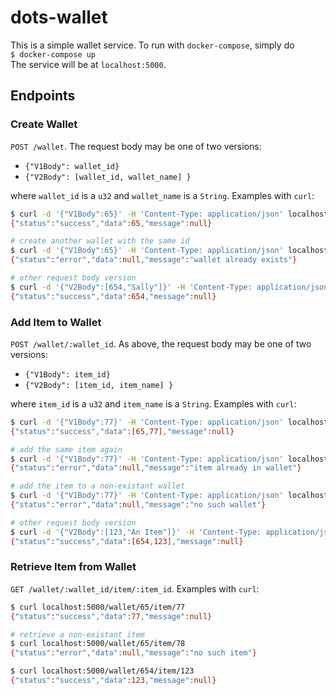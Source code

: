 # dots-wallet

This is a simple wallet service. To run with `docker-compose`, simply do  
`$ docker-compose up`  
The service will be at `localhost:5000`.

## Endpoints
### Create Wallet
`POST /wallet`. The request body may be one of two versions: 
* `{"V1Body": wallet_id}`
* `{"V2Body": [wallet_id, wallet_name] }`  

where `wallet_id` is a `u32` and `wallet_name` is a `String`. Examples with `curl`:  
```bash
$ curl -d '{"V1Body":65}' -H 'Content-Type: application/json' localhost:5000/wallet
{"status":"success","data":65,"message":null}

# create another wallet with the same id
$ curl -d '{"V1Body":65}' -H 'Content-Type: application/json' localhost:5000/wallet
{"status":"error","data":null,"message":"wallet already exists"}

# other request body version
$ curl -d '{"V2Body":[654,"Sally"]}' -H 'Content-Type: application/json' localhost:5000/wallet
{"status":"success","data":654,"message":null}
```
### Add Item to Wallet
`POST /wallet/:wallet_id`. As above, the request body may be one of two versions:
* `{"V1Body": item_id}`
* `{"V2Body": [item_id, item_name] }`

where `item_id` is a `u32` and `item_name` is a `String`. Examples with `curl`:
```bash
$ curl -d '{"V1Body":77}' -H 'Content-Type: application/json' localhost:5000/wallet/65
{"status":"success","data":[65,77],"message":null}

# add the same item again
$ curl -d '{"V1Body":77}' -H 'Content-Type: application/json' localhost:5000/wallet/65  
{"status":"error","data":null,"message":"item already in wallet"}

# add the item to a non-existant wallet
$ curl -d '{"V1Body":77}' -H 'Content-Type: application/json' localhost:5000/wallet/64
{"status":"error","data":null,"message":"no such wallet"}

# other request body version
$ curl -d '{"V2Body":[123,"An Item"]}' -H 'Content-Type: application/json' localhost:5000/wallet/654
{"status":"success","data":[654,123],"message":null}
```
### Retrieve Item from Wallet
`GET /wallet/:wallet_id/item/:item_id`. Examples with `curl`:
```bash
$ curl localhost:5000/wallet/65/item/77
{"status":"success","data":77,"message":null}

# retrieve a non-existant item
$ curl localhost:5000/wallet/65/item/78
{"status":"error","data":null,"message":"no such item"}

$ curl localhost:5000/wallet/654/item/123
{"status":"success","data":123,"message":null}
```

